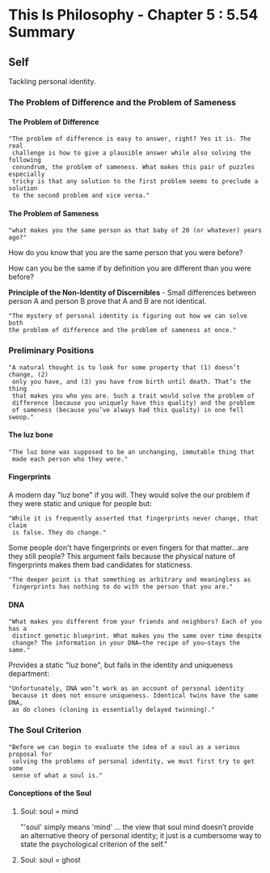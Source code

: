# This Is Philosophy - Chapter 5 : 5.54 Summary

## Self

Tackling personal identity.

### The Problem of Difference and the Problem of Sameness

#### The Problem of Difference

    "The problem of difference is easy to answer, right? Yes it is. The real
     challenge is how to give a plausible answer while also solving the following
     conundrum, the problem of sameness. What makes this pair of puzzles especially
     tricky is that any solution to the first problem seems to preclude a solution
     to the second problem and vice versa."

#### The Problem of Sameness

    "what makes you the same person as that baby of 20 (or whatever) years ago?"

How do you know that you are the same person that you were before?

How can you be the same if by definition you are different than you were before?

**Principle of the Non-Identity of Discernibles** - Small differences between person A and person B prove that A and B are not identical.

    "The mystery of personal identity is figuring out how we can solve both
    the problem of difference and the problem of sameness at once."

### Preliminary Positions

    "A natural thought is to look for some property that (1) doesn’t change, (2)
     only you have, and (3) you have from birth until death. That’s the thing
     that makes you who you are. Such a trait would solve the problem of
     difference (because you uniquely have this quality) and the problem
     of sameness (because you’ve always had this quality) in one fell swoop."

#### The luz bone

    "The luz bone was supposed to be an unchanging, immutable thing that
     made each person who they were."

#### Fingerprints

A modern day "luz bone" if you will. They would solve the our problem if they were static and unique for people but:

    "While it is frequently asserted that fingerprints never change, that claim
     is false. They do change."

Some people don't have fingerprints or even fingers for that matter...are they still people? This argument fails because the physical nature of fingerprints makes them bad candidates for staticness.

    "The deeper point is that something as arbitrary and meaningless as
     fingerprints has nothing to do with the person that you are."

#### DNA

    "What makes you different from your friends and neighbors? Each of you has a
     distinct genetic blueprint. What makes you the same over time despite
     change? The information in your DNA—the recipe of you—stays the same."

Provides a static "luz bone", but fails in the identity and uniqueness department:

    "Unfortunately, DNA won’t work as an account of personal identity
     because it does not ensure uniqueness. Identical twins have the same DNA,
     as do clones (cloning is essentially delayed twinning)."

### The Soul Criterion

    "Before we can begin to evaluate the idea of a soul as a serious proposal for
     solving the problems of personal identity, we must first try to get some
     sense of what a soul is."

#### Conceptions of the Soul

1. Soul: soul = mind

    "'soul' simply means 'mind' ... the view that soul mind doesn’t provide an
     alternative theory of personal identity; it just is a cumbersome way to state
     the psychological criterion of the self."

2. Soul: soul = ghost
